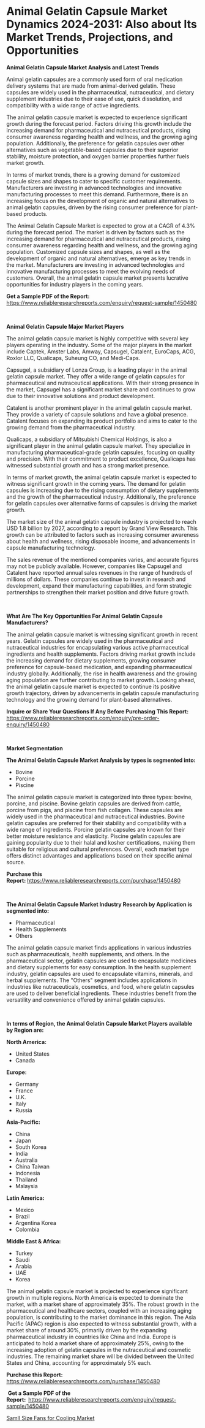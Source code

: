 <p><h1>Animal Gelatin Capsule Market Dynamics 2024-2031: Also about Its Market Trends, Projections, and Opportunities</h1></p><p><strong>Animal Gelatin Capsule Market Analysis and Latest Trends</strong></p>
<p><p>Animal gelatin capsules are a commonly used form of oral medication delivery systems that are made from animal-derived gelatin. These capsules are widely used in the pharmaceutical, nutraceutical, and dietary supplement industries due to their ease of use, quick dissolution, and compatibility with a wide range of active ingredients.</p><p>The animal gelatin capsule market is expected to experience significant growth during the forecast period. Factors driving this growth include the increasing demand for pharmaceutical and nutraceutical products, rising consumer awareness regarding health and wellness, and the growing aging population. Additionally, the preference for gelatin capsules over other alternatives such as vegetable-based capsules due to their superior stability, moisture protection, and oxygen barrier properties further fuels market growth.</p><p>In terms of market trends, there is a growing demand for customized capsule sizes and shapes to cater to specific customer requirements. Manufacturers are investing in advanced technologies and innovative manufacturing processes to meet this demand. Furthermore, there is an increasing focus on the development of organic and natural alternatives to animal gelatin capsules, driven by the rising consumer preference for plant-based products.</p><p>The Animal Gelatin Capsule Market is expected to grow at a CAGR of 4.3% during the forecast period. The market is driven by factors such as the increasing demand for pharmaceutical and nutraceutical products, rising consumer awareness regarding health and wellness, and the growing aging population. Customized capsule sizes and shapes, as well as the development of organic and natural alternatives, emerge as key trends in the market. Manufacturers are investing in advanced technologies and innovative manufacturing processes to meet the evolving needs of customers. Overall, the animal gelatin capsule market presents lucrative opportunities for industry players in the coming years.</p></p>
<p><strong>Get a Sample PDF of the Report:&nbsp;</strong> <a href="https://www.reliableresearchreports.com/enquiry/request-sample/1450480">https://www.reliableresearchreports.com/enquiry/request-sample/1450480</a></p>
<p>&nbsp;</p>
<p><strong>Animal Gelatin Capsule Major Market Players</strong></p>
<p><p>The animal gelatin capsule market is highly competitive with several key players operating in the industry. Some of the major players in the market include Captek, Amster Labs, Amway, Capsugel, Catalent, EuroCaps, ACG, Roxlor LLC, Qualicaps, Suheung CO, and Medi-Caps.</p><p>Capsugel, a subsidiary of Lonza Group, is a leading player in the animal gelatin capsule market. They offer a wide range of gelatin capsules for pharmaceutical and nutraceutical applications. With their strong presence in the market, Capsugel has a significant market share and continues to grow due to their innovative solutions and product development.</p><p>Catalent is another prominent player in the animal gelatin capsule market. They provide a variety of capsule solutions and have a global presence. Catalent focuses on expanding its product portfolio and aims to cater to the growing demand from the pharmaceutical industry.</p><p>Qualicaps, a subsidiary of Mitsubishi Chemical Holdings, is also a significant player in the animal gelatin capsule market. They specialize in manufacturing pharmaceutical-grade gelatin capsules, focusing on quality and precision. With their commitment to product excellence, Qualicaps has witnessed substantial growth and has a strong market presence.</p><p>In terms of market growth, the animal gelatin capsule market is expected to witness significant growth in the coming years. The demand for gelatin capsules is increasing due to the rising consumption of dietary supplements and the growth of the pharmaceutical industry. Additionally, the preference for gelatin capsules over alternative forms of capsules is driving the market growth.</p><p>The market size of the animal gelatin capsule industry is projected to reach USD 1.8 billion by 2027, according to a report by Grand View Research. This growth can be attributed to factors such as increasing consumer awareness about health and wellness, rising disposable income, and advancements in capsule manufacturing technology.</p><p>The sales revenue of the mentioned companies varies, and accurate figures may not be publicly available. However, companies like Capsugel and Catalent have reported annual sales revenues in the range of hundreds of millions of dollars. These companies continue to invest in research and development, expand their manufacturing capabilities, and form strategic partnerships to strengthen their market position and drive future growth.</p></p>
<p>&nbsp;</p>
<p><strong>What Are The Key Opportunities For Animal Gelatin Capsule Manufacturers?</strong></p>
<p><p>The animal gelatin capsule market is witnessing significant growth in recent years. Gelatin capsules are widely used in the pharmaceutical and nutraceutical industries for encapsulating various active pharmaceutical ingredients and health supplements. Factors driving market growth include the increasing demand for dietary supplements, growing consumer preference for capsule-based medication, and expanding pharmaceutical industry globally. Additionally, the rise in health awareness and the growing aging population are further contributing to market growth. Looking ahead, the animal gelatin capsule market is expected to continue its positive growth trajectory, driven by advancements in gelatin capsule manufacturing technology and the growing demand for plant-based alternatives.</p></p>
<p><strong>Inquire or Share Your Questions If Any Before Purchasing This Report:</strong> <a href="https://www.reliableresearchreports.com/enquiry/pre-order-enquiry/1450480">https://www.reliableresearchreports.com/enquiry/pre-order-enquiry/1450480</a></p>
<p>&nbsp;</p>
<p><strong>Market Segmentation</strong></p>
<p><strong>The Animal Gelatin Capsule Market Analysis by types is segmented into:</strong></p>
<p><ul><li>Bovine</li><li>Porcine</li><li>Piscine</li></ul></p>
<p><p>The animal gelatin capsule market is categorized into three types: bovine, porcine, and piscine. Bovine gelatin capsules are derived from cattle, porcine from pigs, and piscine from fish collagen. These capsules are widely used in the pharmaceutical and nutraceutical industries. Bovine gelatin capsules are preferred for their stability and compatibility with a wide range of ingredients. Porcine gelatin capsules are known for their better moisture resistance and elasticity. Piscine gelatin capsules are gaining popularity due to their halal and kosher certifications, making them suitable for religious and cultural preferences.  Overall, each market type offers distinct advantages and applications based on their specific animal source.</p></p>
<p><strong>Purchase this Report:&nbsp;</strong><a href="https://www.reliableresearchreports.com/purchase/1450480">https://www.reliableresearchreports.com/purchase/1450480</a></p>
<p>&nbsp;</p>
<p><strong>The Animal Gelatin Capsule Market Industry Research by Application is segmented into:</strong></p>
<p><ul><li>Pharmaceutical</li><li>Health Supplements</li><li>Others</li></ul></p>
<p><p>The animal gelatin capsule market finds applications in various industries such as pharmaceuticals, health supplements, and others. In the pharmaceutical sector, gelatin capsules are used to encapsulate medicines and dietary supplements for easy consumption. In the health supplement industry, gelatin capsules are used to encapsulate vitamins, minerals, and herbal supplements. The "Others" segment includes applications in industries like nutraceuticals, cosmetics, and food, where gelatin capsules are used to deliver beneficial ingredients. These industries benefit from the versatility and convenience offered by animal gelatin capsules.</p></p>
<p>&nbsp;</p>
<p><strong>In terms of Region, the Animal Gelatin Capsule Market Players available by Region are:</strong></p>
<p>
    <p> <strong> North America: </strong>
        <ul>
            <li>United States</li>
            <li>Canada</li>
        </ul>
        </p> 
    <p> <strong> Europe: </strong>
        <ul>
            <li>Germany</li>
            <li>France</li>
            <li>U.K.</li>
            <li>Italy</li>
            <li>Russia</li>
        </ul>
        </p> 
    <p> <strong> Asia-Pacific: </strong>
        <ul>
            <li>China</li>
            <li>Japan</li>
            <li>South Korea</li>
            <li>India</li>
            <li>Australia</li>
            <li>China Taiwan</li>
            <li>Indonesia</li>
            <li>Thailand</li>
            <li>Malaysia</li>
        </ul>
        </p> 
    <p> <strong> Latin America: </strong>
        <ul>
            <li>Mexico</li>
            <li>Brazil</li>
            <li>Argentina Korea</li>
            <li>Colombia</li>
        </ul>
        </p> 
    <p> <strong> Middle East & Africa: </strong>
        <ul>
            <li>Turkey</li>
            <li>Saudi</li>
            <li>Arabia</li>
            <li>UAE</li>
            <li>Korea</li>
        </ul>
    </p>
    </p>
<p><p>The animal gelatin capsule market is projected to experience significant growth in multiple regions. North America is expected to dominate the market, with a market share of approximately 35%. The robust growth in the pharmaceutical and healthcare sectors, coupled with an increasing aging population, is contributing to the market dominance in this region. The Asia Pacific (APAC) region is also expected to witness substantial growth, with a market share of around 30%, primarily driven by the expanding pharmaceutical industry in countries like China and India. Europe is anticipated to hold a market share of approximately 25%, owing to the increasing adoption of gelatin capsules in the nutraceutical and cosmetic industries. The remaining market share will be divided between the United States and China, accounting for approximately 5% each.</p></p>
<p><strong>Purchase this Report: </strong><a href="https://www.reliableresearchreports.com/purchase/1450480">https://www.reliableresearchreports.com/purchase/1450480</a></p>
<p>&nbsp;<strong>Get a Sample PDF of the Report:&nbsp;&nbsp;</strong><a href="https://www.reliableresearchreports.com/enquiry/request-sample/1450480">https://www.reliableresearchreports.com/enquiry/request-sample/1450480</a></p>
<p><strong></strong></p>
<p><p><a href="https://medium.com/@royross51/samll-size-fans-for-cooling-market-the-key-to-successful-business-strategy-forecast-till-2031-5b6d3100def5">Samll Size Fans for Cooling Market</a></p></p>